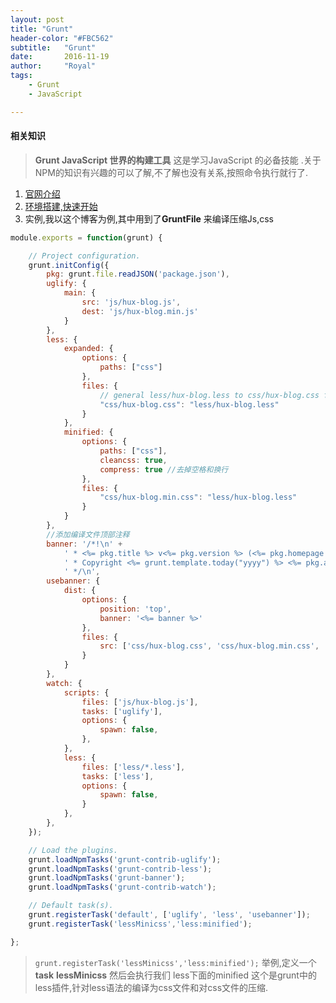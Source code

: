 ```yaml
---
layout: post
title: "Grunt"
header-color: "#FBC562"
subtitle:   "Grunt"
date:       2016-11-19
author:     "Royal"
tags: 
    - Grunt
    - JavaScript

---
```


#### 相关知识
> **Grunt JavaScript 世界的构建工具** 这是学习JavaScript 的必备技能 .关于NPM的知识有兴趣的可以了解,不了解也没有关系,按照命令执行就行了.

1. [官网介绍](http://www.gruntjs.net/)
2. [环境搭建,快速开始](http://www.gruntjs.net/getting-started)
3. 实例,我以这个博客为例,其中用到了**GruntFile** 来编译压缩Js,css

```Javascript
module.exports = function(grunt) {

    // Project configuration.
    grunt.initConfig({
        pkg: grunt.file.readJSON('package.json'),
        uglify: {
            main: {
                src: 'js/hux-blog.js',
                dest: 'js/hux-blog.min.js'
            }
        },
        less: {
            expanded: {
                options: {
                    paths: ["css"]
                },
                files: {
                    // general less/hux-blog.less to css/hux-blog.css file.
                    "css/hux-blog.css": "less/hux-blog.less"
                }
            },
            minified: {
                options: {
                    paths: ["css"],
                    cleancss: true,
                    compress: true //去掉空格和换行
                },
                files: {
                    "css/hux-blog.min.css": "less/hux-blog.less"
                }
            }
        },
        //添加编译文件顶部注释
        banner: '/*!\n' +
            ' * <%= pkg.title %> v<%= pkg.version %> (<%= pkg.homepage %>)\n' +
            ' * Copyright <%= grunt.template.today("yyyy") %> <%= pkg.author %>\n' +
            ' */\n',
        usebanner: {
            dist: {
                options: {
                    position: 'top',
                    banner: '<%= banner %>'
                },
                files: {
                    src: ['css/hux-blog.css', 'css/hux-blog.min.css', 'js/hux-blog.min.js']
                }
            }
        },
        watch: {
            scripts: {
                files: ['js/hux-blog.js'],
                tasks: ['uglify'],
                options: {
                    spawn: false,
                },
            },
            less: {
                files: ['less/*.less'],
                tasks: ['less'],
                options: {
                    spawn: false,
                }
            },
        },
    });

    // Load the plugins.
    grunt.loadNpmTasks('grunt-contrib-uglify');
    grunt.loadNpmTasks('grunt-contrib-less');
    grunt.loadNpmTasks('grunt-banner');
    grunt.loadNpmTasks('grunt-contrib-watch');

    // Default task(s).
    grunt.registerTask('default', ['uglify', 'less', 'usebanner']);
    grunt.registerTask('lessMinicss','less:minified');

};
```

> <code>grunt.registerTask('lessMinicss','less:minified');</code> 举例,定义一个 **task** __lessMinicss__ 然后会执行我们 less下面的minified 这个是grunt中的less插件,针对less语法的编译为css文件和对css文件的压缩. 